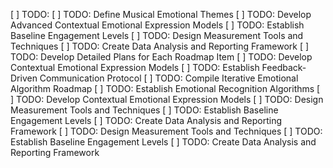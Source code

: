 [ ] TODO: [ ] TODO: Define Musical Emotional Themes
[ ] TODO: Develop Advanced Contextual Emotional Expression Models
[ ] TODO: Establish Baseline Engagement Levels
[ ] TODO: Design Measurement Tools and Techniques
[ ] TODO: Create Data Analysis and Reporting Framework
[ ] TODO: Develop Detailed Plans for Each Roadmap Item
[ ] TODO: Develop Contextual Emotional Expression Models
[ ] TODO: Establish Feedback-Driven Communication Protocol
[ ] TODO: Compile Iterative Emotional Algorithm Roadmap
[ ] TODO: Establish Emotional Recognition Algorithms
[ ] TODO: Develop Contextual Emotional Expression Models
[ ] TODO: Design Measurement Tools and Techniques
[ ] TODO: Establish Baseline Engagement Levels
[ ] TODO: Create Data Analysis and Reporting Framework
[ ] TODO: Design Measurement Tools and Techniques
[ ] TODO: Establish Baseline Engagement Levels
[ ] TODO: Create Data Analysis and Reporting Framework